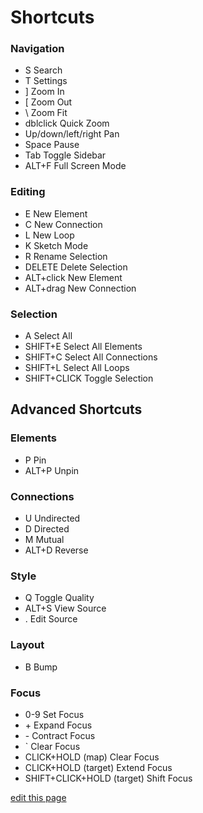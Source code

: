 # Shortcuts

### Navigation
<ul class="shortcuts">
  <li class="shortcut"><span class="keystroke">S</span> Search</li>
  <li class="shortcut"><span class="keystroke">T</span> Settings</li>
  <li class="shortcut"><span class="keystroke">]</span> Zoom In</li>
  <li class="shortcut"><span class="keystroke">[</span> Zoom Out</li>
  <li class="shortcut"><span class="keystroke">\</span> Zoom Fit</li>
  <li class="shortcut"><span class="keystroke">dblclick</span> Quick Zoom</li>
  <li class="shortcut"><span class="keystroke">Up/down/left/right</span> Pan</li>
  <li class="shortcut"><span class="keystroke">Space</span> Pause</li>
  <li class="shortcut"><span class="keystroke">Tab</span> Toggle Sidebar</li>
  <li class="shortcut"><span class="keystroke">ALT+F</span> Full Screen Mode</li>
</ul>

### Editing
<ul class="shortcuts">
  <li class="shortcut"><span class="keystroke">E</span> New Element</li>
  <li class="shortcut"><span class="keystroke">C</span> New Connection</li>
  <li class="shortcut"><span class="keystroke">L</span> New Loop</li>
  <li class="shortcut"><span class="keystroke">K</span> Sketch Mode</li>
  <li class="shortcut"><span class="keystroke">R</span> Rename Selection</li>
  <li class="shortcut"><span class="keystroke">DELETE</span> Delete Selection</li>
  <li class="shortcut"><span class="keystroke">ALT+click</span> New Element</li>
  <li class="shortcut"><span class="keystroke">ALT+drag</span> New Connection</li>
</ul>

### Selection
<ul class="shortcuts">
  <li class="shortcut"><span class="keystroke">A</span> Select All</li>
  <li class="shortcut"><span class="keystroke">SHIFT+E</span> Select All Elements</li>
  <li class="shortcut"><span class="keystroke">SHIFT+C</span> Select All Connections</li>
  <li class="shortcut"><span class="keystroke">SHIFT+L</span> Select All Loops</li>
  <li class="shortcut"><span class="keystroke">SHIFT+CLICK</span> Toggle Selection</li>
</ul>

## Advanced Shortcuts

### Elements
<ul class="shortcuts">
  <li class="shortcut"><span class="keystroke">P</span> Pin</li>
  <li class="shortcut"><span class="keystroke">ALT+P</span> Unpin</li>
</ul>

### Connections
<ul class="shortcuts">
  <li class="shortcut"><span class="keystroke">U</span> Undirected</li>
  <li class="shortcut"><span class="keystroke">D</span> Directed</li>
  <li class="shortcut"><span class="keystroke">M</span> Mutual</li>
  <li class="shortcut"><span class="keystroke">ALT+D</span> Reverse</li>
</ul>

### Style
<ul class="shortcuts">
  <li class="shortcut"><span class="keystroke">Q</span> Toggle Quality</li>
  <li class="shortcut"><span class="keystroke">ALT+S</span> View Source</li>
  <li class="shortcut"><span class="keystroke">.</span> Edit Source</li>
</ul>

### Layout
<ul class="shortcuts">
  <li class="shortcut"><span class="keystroke">B</span> Bump</li>
</ul>

### Focus
<ul class="shortcuts">
  <li class="shortcut"><span class="keystroke">0-9</span> Set Focus</li>
  <li class="shortcut"><span class="keystroke">+</span> Expand Focus</li>
  <li class="shortcut"><span class="keystroke">-</span> Contract Focus</li>
  <li class="shortcut"><span class="keystroke">`</span> Clear Focus</li>
  <li class="shortcut"><span class="keystroke">CLICK+HOLD (map)</span> Clear Focus</li>
  <li class="shortcut"><span class="keystroke">CLICK+HOLD (target)</span> Extend Focus</li>
  <li class="shortcut"><span class="keystroke">SHIFT+CLICK+HOLD (target)</span> Shift Focus</li>
</ul>


<span class="edit-link"><a href="https://github.com/kumu/docs/blob/master/guides/shortcuts.md" target="_blank"><i class="fa fa-github"></i> edit this page</a></span>
